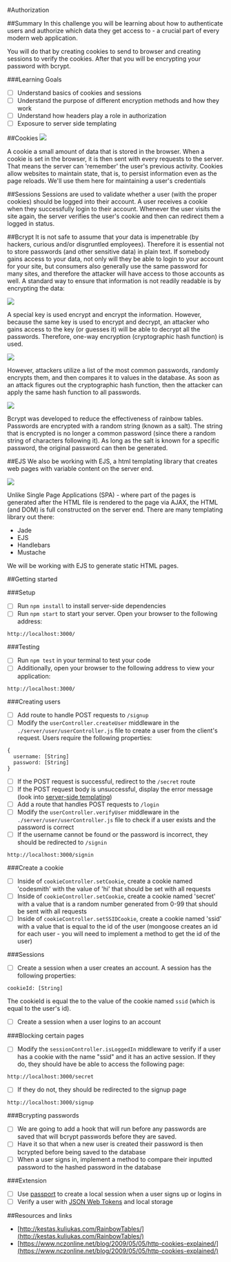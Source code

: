 #Authorization

##Summary
In this challenge you will be learning about how to authenticate users and authorize which data they get access to - a crucial part of every modern web application.

You will do that by creating cookies to send to browser and creating sessions to verify the cookies. After that you will be encrypting your password with bcrypt.

###Learning Goals
- [ ] Understand basics of cookies and sessions
- [ ] Understand the purpose of different encryption methods and how they work
- [ ] Understand how headers play a role in authorization
- [ ] Exposure to server side templating

##Cookies
![](http://s.ravelrumba.com/uploads/2010/02/cookie-header-image1.png)

A cookie a small amount of data that is stored in the browser. When a cookie is set in the browser, it is then sent with every requests to the server. That means the server can 'remember' the user's previous activity. Cookies allow websites to maintain state, that is, to persist information even as the page reloads. We'll use them here for maintaining a user's credentials

##Sessions
Sessions are used to validate whether a user (with the proper cookies) should be logged into their account. A user receives a cookie when they successfully login to their account. Whenever the user visits the site again, the server verifies the user's cookie and then can redirect them a logged in status.

##Bcrypt
It is not safe to assume that your data is impenetrable (by hackers, curious and/or disgruntled employees). Therefore it is essential not to store passwords (and other sensitive data) in plain text. If somebody gains access to your data, not only will they be able to login to your account for your site, but consumers also generally use the same password for many sites, and therefore the attacker will have access to those accounts as well. A standard way to ensure that information is not readily readable is by encrypting the data:

![](https://i-msdn.sec.s-msft.com/dynimg/IC168364.gif)

A special key is used encrypt and encrypt the information. However, because the same key is used to encrypt and decrypt, an attacker who gains access to the key (or guesses it) will be able to decrypt all the passwords. Therefore, one-way encryption (cryptographic hash function) is used.

![](https://upload.wikimedia.org/wikipedia/commons/2/2b/Cryptographic_Hash_Function.svg)

However, attackers utilize a list of the most common passwords, randomly encrypts them, and then compares it to values in the database. As soon as an attack figures out the cryptographic hash function, then the attacker can apply the same hash function to all passwords.

![](http://3.bp.blogspot.com/-MZXxu6K5kmw/UpYnwO89WEI/AAAAAAAAAAU/gjQza5sXz48/s1600/password_hashing.png)

Bcrypt was developed to reduce the effectiveness of rainbow tables. Passwords are encrypted with a random string (known as a salt). The string that is encrypted is no longer a common password (since there a random string of characters following it). As long as the salt is known for a specific password, the original password can then be generated.

##EJS
We also be working with EJS, a html templating library that creates web pages with variable content on the server end.

![](http://www.michaelgallego.fr/images/posts/2012-11-26-client-side-1.png)

Unlike Single Page Applications (SPA) - where part of the pages is generated after the HTML file is rendered to the page via AJAX, the HTML (and DOM) is full constructed on the server end. There are many templating library out there:

 - Jade
 - EJS
 - Handlebars
 - Mustache

We will be working with EJS to generate static HTML pages.

##Getting started

###Setup
- [ ] Run ```npm install``` to install server-side dependencies
- [ ] Run ```npm start``` to start your server. Open your browser to the following address:
````
http://localhost:3000/
````

###Testing
- [ ] Run ```npm test``` in your terminal to test your code
- [ ] Additionally, open your browser to the following address to view your application:
````
http://localhost:3000/
````

###Creating users
- [ ] Add route to handle POST requests to ```/signup```
- [ ] Modify the ```userController.createUser``` middleware in the ```./server/user/userController.js``` file to create a user from the client's request. Users require the following properties:
````
{
  username: [String]
  password: [String]
}
````
- [ ] If the POST request is successful, redirect to the ```/secret``` route
- [ ] If the POST request body is unsuccessful, display the error message (look into [server-side templating](http://ejs.co/))
- [ ] Add a route that handles POST requests to ```/login```
- [ ] Modify the ```userController.verifyUser``` middleware in the ```./server/user/userController.js``` file to check if a user exists and the password is correct
- [ ] If the username cannot be found or the password is incorrect, they should be redirected to ```/signin```
````
http://localhost:3000/signin
````

###Create a cookie
- [ ] Inside of ```cookieController.setCookie```, create a cookie named 'codesmith' with the value of 'hi' that should be set with all requests
- [ ] Inside of ```cookieController.setCookie```, create a cookie named 'secret' with a value that is a random number generated from 0-99 that should be sent with all requests
- [ ] Inside of ```cookieController.setSSIDCookie```, create a cookie named 'ssid' with a value that is equal to the id of the user (mongoose creates an id for each user - you will need to implement a method to get the id of the user)

###Sessions
- [ ] Create a session when a user creates an account. A session has the following properties:
````
cookieId: [String]
````
The cookieId is equal the to the value of the cookie named ```ssid``` (which is equal to the user's id).
- [ ] Create a session when a user logins to an account

###Blocking certain pages
- [ ] Modify the ```sessionController.isLoggedIn``` middleware to verify if a user has a cookie with the name "ssid" and it has an active session. If they do, they should have be able to access the following page:
````
http://localhost:3000/secret
````
- [ ] If they do not, they should be redirected to the signup page
````
http://localhost:3000/signup
````

###Bcrypting passwords
- [ ] We are going to add a hook that will run before any passwords are saved that will bcrypt passwords before they are saved.
- [ ] Have it so that when a new user is created their password is then bcrypted before being saved to the database
- [ ] When a user signs in, implement a method to compare their inputted password to the hashed password in the database

###Extension
- [ ] Use [passport](http://passportjs.org/) to create a local session when a user signs up or logins in
- [ ] Verify a user with [JSON Web Tokens](https://en.wikipedia.org/wiki/JWT) and local storage

##Resources and links
- [http://kestas.kuliukas.com/RainbowTables/](http://kestas.kuliukas.com/RainbowTables/)
- [https://www.nczonline.net/blog/2009/05/05/http-cookies-explained/](https://www.nczonline.net/blog/2009/05/05/http-cookies-explained/)
